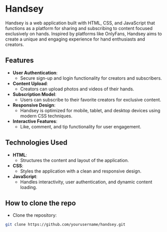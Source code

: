 # Handsey

Handsey is a web application built with HTML, CSS, and JavaScript that functions as a platform for sharing and subscribing to content focused exclusively on hands. Inspired by platforms like OnlyFans, Handsey aims to create a unique and engaging experience for hand enthusiasts and creators.

## Features

- **User Authentication**: 
  - Secure sign-up and login functionality for creators and subscribers.
- **Content Upload**: 
  - Creators can upload photos and videos of their hands.
- **Subscription Model**: 
  - Users can subscribe to their favorite creators for exclusive content.
- **Responsive Design**: 
  - Handsey is optimized for mobile, tablet, and desktop devices using modern CSS techniques.
- **Interactive Features**: 
  - Like, comment, and tip functionality for user engagement.

## Technologies Used

- **HTML**: 
  - Structures the content and layout of the application.
- **CSS**: 
  - Styles the application with a clean and responsive design.
- **JavaScript**: 
  - Handles interactivity, user authentication, and dynamic content loading.

## How to clone the repo
  -  Clone the repository:
   ```bash
   git clone https://github.com/yourusername/handsey.git
